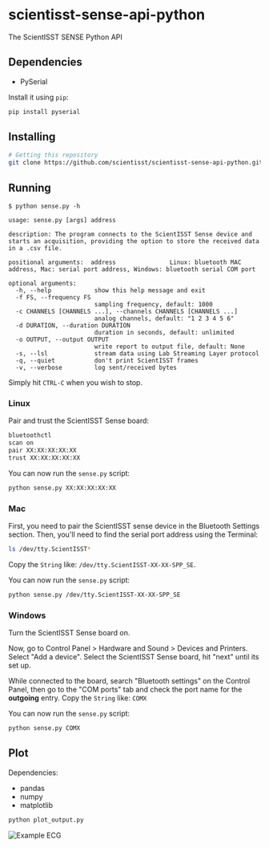 # scientisst-sense-api-python

The ScientISST SENSE Python API

## Dependencies

- PySerial

Install it using `pip`:

```sh
pip install pyserial
```

## Installing

```sh
# Getting this repository 
git clone https://github.com/scientisst/scientisst-sense-api-python.git
```

## Running

```
$ python sense.py -h

usage: sense.py [args] address

description: The program connects to the ScientISST Sense device and starts an acquisition, providing the option to store the received data in a .csv file.

positional arguments:  address               Linux: bluetooth MAC address, Mac: serial port address, Windows: bluetooth serial COM port

optional arguments:
  -h, --help            show this help message and exit
  -f FS, --frequency FS
                        sampling frequency, default: 1000
  -c CHANNELS [CHANNELS ...], --channels CHANNELS [CHANNELS ...]
                        analog channels, default: "1 2 3 4 5 6"
  -d DURATION, --duration DURATION
                        duration in seconds, default: unlimited
  -o OUTPUT, --output OUTPUT
                        write report to output file, default: None
  -s, --lsl             stream data using Lab Streaming Layer protocol
  -q, --quiet           don't print ScientISST frames
  -v, --verbose         log sent/received bytes
```

Simply hit `CTRL-C` when you wish to stop.



### Linux

Pair and trust the ScientISST Sense board:

```sh
bluetoothctl
scan on
pair XX:XX:XX:XX:XX
trust XX:XX:XX:XX:XX
```

You can now run the `sense.py` script:
```sh
python sense.py XX:XX:XX:XX:XX
```



### Mac

First, you need to pair the ScientISST sense device in the Bluetooth Settings section.
Then, you'll need to find the serial port address using the Terminal:

```sh
ls /dev/tty.ScientISST*
```

Copy the `String` like: `/dev/tty.ScientISST-XX-XX-SPP_SE`.

You can now run the `sense.py` script:

```sh
python sense.py /dev/tty.ScientISST-XX-XX-SPP_SE
```



### Windows

Turn the ScientISST Sense board on.

Now, go to Control Panel > Hardware and Sound > Devices and Printers. Select "Add a device". Select the ScientISST Sense board, hit "next" until its set up.

While connected to the board, search "Bluetooth settings" on the Control Panel, then go to the "COM ports" tab and check the port name for the **outgoing** entry. Copy the `String` like: `COMX`

You can now run the `sense.py` script:

```sh
python sense.py COMX
```


## Plot

Dependencies:
- pandas
- numpy
- matplotlib

```sh
python plot_output.py
```

![Example ECG](https://raw.githubusercontent.com/scientisst/scientisst-sense-api-py/main/example-plot.png)
